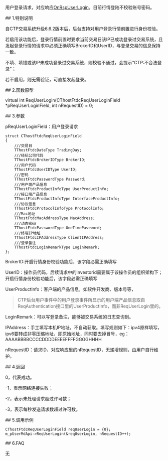 <p>用户登录请求，对应响应<a href="../../CTHOSTFTDCMDSPI/ONRSPUSERLOGIN/">OnRspUserLogin</a>。目前行情登陆不校验账号密码。</p>
<span class="anchor" id="e062f7c3-5f13-4c68-9692-baca29e688bb"></span>
## 1.特别说明
<p>自CTP交易系统升级6.6.2版本后，后台支持对用户登录行情前置进行身份校验。</p>
<p>若启用该功能后，登录行情前置时要求当前交易日该IP已成功登录过交易系统，且发起登录行情的请求中必须正确填写BrokerID和UserID，与登录交易的信息保持一致。</p>
<p>不填、填错或该IP未成功登录过交易系统，则校验不通过，会提示“CTP:不合法登录”；</p>
<p>若不启用，则无需验证，可直接发起登录。</p>
<span class="anchor" id="f650d0dd-8326-48aa-ac47-1ea89ba7bca6"></span>
## 2.函数原型
<p>virtual int ReqUserLogin(CThostFtdcReqUserLoginField *pReqUserLoginField, int nRequestID) = 0;</p>
<span class="anchor" id="cba3787c-e3ed-478a-8a6c-61934ebbd221"></span>
## 3.参数
<p>pReqUserLoginField：用户登录请求</p>
<pre><code>struct CThostFtdcReqUserLoginField
{
    ///交易日
    TThostFtdcDateType TradingDay;
    ///经纪公司代码
    TThostFtdcBrokerIDType BrokerID;
    ///用户代码
    TThostFtdcUserIDType UserID;
    ///密码
    TThostFtdcPasswordType Password;
    ///用户端产品信息
    TThostFtdcProductInfoType UserProductInfo;
    ///接口端产品信息
    TThostFtdcProductInfoType InterfaceProductInfo;
    ///协议信息
    TThostFtdcProtocolInfoType ProtocolInfo;
    ///Mac地址
    TThostFtdcMacAddressType MacAddress;
    ///动态密码
    TThostFtdcPasswordType OneTimePassword;
    ///终端IP地址
    TThostFtdcIPAddressType ClientIPAddress;
    ///登录备注
    TThostFtdcLoginRemarkType LoginRemark;
};
</code></pre>
<p>BrokerID:开启行情身份校验功能后，该字段必需正确填写</p>
<p>UserID：操作员代码，后续请求中的investorid需要属于该操作员的组织架构下；开启行情身份校验功能后，该字段必需正确填写</p>
<p>UserProductInfo：客户端的产品信息，如软件开发商、版本号等，</p>
<blockquote>
<p>CTP后台用户事件中的用户登录事件所显示的用户端产品信息取自ReqAuthentication接口里的UserProductInfo，而非ReqUserLogin里的。</p>
</blockquote>
<p>LoginRemark：可以写登录备注，能够被交易系统的日志查询到。</p>
<p>IPAddress：手工填写本机IP地址，不自动获取。填写规则如下：ipv4原样填写，ipv6要转成非零压缩地址，即原始地址，同时要去掉冒号，eg：AAAABBBBCCCCDDDDEEEEFFFFGGGGHHHH</p>
<p>nRequestID：请求ID，对应响应里的nRequestID，无递增规则，由用户自行维护。</p>
<span class="anchor" id="d26c3603-f82b-4d7b-96dd-3c259aaa9cda"></span>
## 4.返回
<p>0，代表成功。</p>
<p>-1，表示网络连接失败；</p>
<p>-2，表示未处理请求超过许可数；</p>
<p>-3，表示每秒发送请求数超过许可数。</p>
<span class="anchor" id="91e1f936-4889-4881-8cef-70b5645effbc"></span>
## 5.调用示例
<pre><code>CThostFtdcReqUserLoginField reqUserLogin = {0};
m_pUserMdApi-&gt;ReqUserLogin(&amp;reqUserLogin, nRequestID++);
</code></pre>
<span class="anchor" id="5e52249e-ca96-433b-a327-5f81719f93e8"></span>
## 6.FAQ
<p>无</p>

